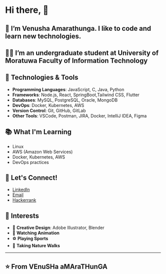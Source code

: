 # Hi there, 👋


## 👦 I’m Venusha Amarathunga. I like to code and learn new technologies.
## 👨‍🎓 I’m an undergraduate student at University of Moratuwa Faculty of Information Technology

## 🚀 Technologies & Tools
- **Programming Languages**: JavaScript, C, Java, Python
- **Frameworks**: Node.js, React, SpringBoot,Tailwind CSS, Flutter
- **Databases**: MySQL, PostgreSQL, Oracle,  MongoDB
- **DevOps**: Docker, Kubernetes, AWS
- **Version Control**: Git, GitHub, GitLab
- **Other Tools**: VSCode, Postman, JIRA, Docker, IntelliJ IDEA, Figma

## 📚 What I'm Learning
- Linux
- AWS (Amazon Web Services)
- Docker, Kubernetes, AWS
- DevOps practices

## 💬 Let's Connect!
- [LinkedIn](https://www.linkedin.com/in/venushaamarathunga)
- [Email](mailto:avenusha95@gmail.com)
- [Hackerrank](https://www.hackerrank.com/profile/A_venusha)

## 🌟 Interests
- 🎨 **Creative Design**: Adobe Illustrator, Blender  
- 📖 **Watching Animation**  
- ⚽ **Playing Sports**  
- 🌳 **Taking Nature Walks**

---

## ⭐️ From VEnuSHa aMAraTHunGA
